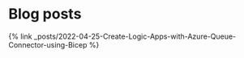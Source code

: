 # Blog posts
{% link _posts/2022-04-25-Create-Logic-Apps-with-Azure-Queue-Connector-using-Bicep %}

